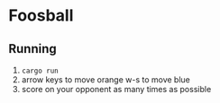# Foosball

## Running
1. `cargo run`
2. arrow keys to move orange w-s to move blue
3. score on your opponent as many times as possible